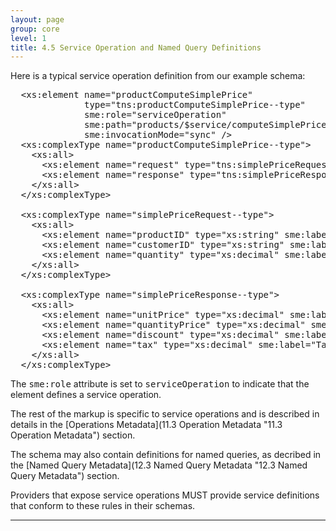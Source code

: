 ```yaml
---
layout: page
group: core
level: 1
title: 4.5 Service Operation and Named Query Definitions
---
```


Here is a typical service operation definition&nbsp;from our example schema:

<pre>&nbsp; &lt;xs:element name="productComputeSimplePrice" 
&nbsp;&nbsp;&nbsp;&nbsp;&nbsp;&nbsp;&nbsp;&nbsp;&nbsp;&nbsp;&nbsp;&nbsp;&nbsp; type="tns:productComputeSimplePrice--type"
              sme:role="serviceOperation"
              sme:path="products/$service/computeSimplePrice"
&nbsp;&nbsp;&nbsp;&nbsp;&nbsp;&nbsp;&nbsp;&nbsp;&nbsp;&nbsp;&nbsp;&nbsp;&nbsp; sme:invocationMode="sync" /&gt;
&nbsp; &lt;xs:complexType name="productComputeSimplePrice--type"&gt;
&nbsp;&nbsp;&nbsp; &lt;xs:all&gt;
&nbsp;&nbsp;&nbsp;&nbsp;&nbsp; &lt;xs:element name="request" type="tns:simplePriceRequest--type" minOccurs="0"/&gt;
&nbsp;&nbsp;&nbsp;&nbsp;&nbsp; &lt;xs:element name="response" type="tns:simplePriceResponse--type" minOccurs="0"/&gt;
&nbsp;&nbsp;&nbsp; &lt;/xs:all&gt;
&nbsp; &lt;/xs:complexType&gt;
&nbsp;
&nbsp; &lt;xs:complexType name="simplePriceRequest--type"&gt;
&nbsp;&nbsp;&nbsp; &lt;xs:all&gt;
&nbsp;&nbsp;&nbsp;&nbsp;&nbsp; &lt;xs:element name="productID" type="xs:string" sme:label="Product ID" /&gt;
&nbsp;&nbsp;&nbsp;&nbsp;&nbsp; &lt;xs:element name="customerID" type="xs:string" sme:label="Customer ID" /&gt;
&nbsp;&nbsp;&nbsp;&nbsp;&nbsp; &lt;xs:element name="quantity" type="xs:decimal" sme:label="Quantity" /&gt;
&nbsp;&nbsp;&nbsp; &lt;/xs:all&gt;
&nbsp; &lt;/xs:complexType&gt;
&nbsp;
&nbsp; &lt;xs:complexType name="simplePriceResponse--type"&gt;
&nbsp;&nbsp;&nbsp; &lt;xs:all&gt;
&nbsp;&nbsp;&nbsp;&nbsp;&nbsp; &lt;xs:element name="unitPrice" type="xs:decimal" sme:label="Unit Price" /&gt;
&nbsp;&nbsp;&nbsp;&nbsp;&nbsp; &lt;xs:element name="quantityPrice" type="xs:decimal" sme:label="Quantity Price" /&gt;
&nbsp;&nbsp;&nbsp;&nbsp;&nbsp; &lt;xs:element name="discount" type="xs:decimal" sme:label="Discount" /&gt;
&nbsp;&nbsp;&nbsp;&nbsp;&nbsp; &lt;xs:element name="tax" type="xs:decimal" sme:label="Tax" /&gt;
&nbsp;&nbsp;&nbsp; &lt;/xs:all&gt;
&nbsp; &lt;/xs:complexType&gt;</pre>

The <tt>sme:role</tt> attribute is set to <tt>serviceOperation</tt> to
indicate that the element defines a service operation.

The rest of the markup is specific to service operations and is described in
details in the [Operations Metadata](11.3 Operation Metadata "11.3 Operation Metadata") section.

The schema may also contain definitions for named queries, as decribed in the
[Named Query Metadata](12.3 Named Query Metadata "12.3 Named Query Metadata")&nbsp;section.

Providers that expose service operations MUST provide service
definitions that conform to these rules in their schemas.

* * *